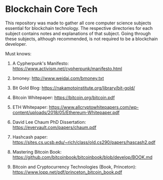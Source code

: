 # Blockchain Core Tech

This repository was made to gather all core computer science subjects essential for blockchain technology. The respective directories for each subject contains notes and explanations of that subject. Going through these subjects, although recommended, is not required to be a blockchain developer.

Must knows:
1. A Cypherpunk's Manifesto:
https://www.activism.net/cypherpunk/manifesto.html

2. bmoney:
http://www.weidai.com/bmoney.txt

3. Bit Gold Blog:
https://nakamotoinstitute.org/library/bit-gold/

4. Bitcoin Whitepaper:
https://bitcoin.org/bitcoin.pdf

5. ETH Whitepaper:
https://www.allcryptowhitepapers.com/wp-content/uploads/2018/05/Ethereum-Whitepaper.pdf

6. David Lee Chaum PhD Dissertation:
https://evervault.com/papers/chaum.pdf

7. Hashcash paper:
https://sites.cs.ucsb.edu/~rich/class/old.cs290/papers/hascash2.pdf

8. Mastering Bitcoin Book:
https://github.com/bitcoinbook/bitcoinbook/blob/develop/BOOK.md

9. Bitcoin and Cryptocurrency Technologies (Book, Princeton):
https://www.lopp.net/pdf/princeton_bitcoin_book.pdf